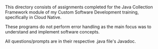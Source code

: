 This directory consists of assignments completed for the Java Collection Framework module of my Custom Software Development training, specifically in Cloud Native.

These programs do not perform error handling as the main focus was to understand and implement software concepts.

All questions/prompts are in their respective .java file's Javadoc.
